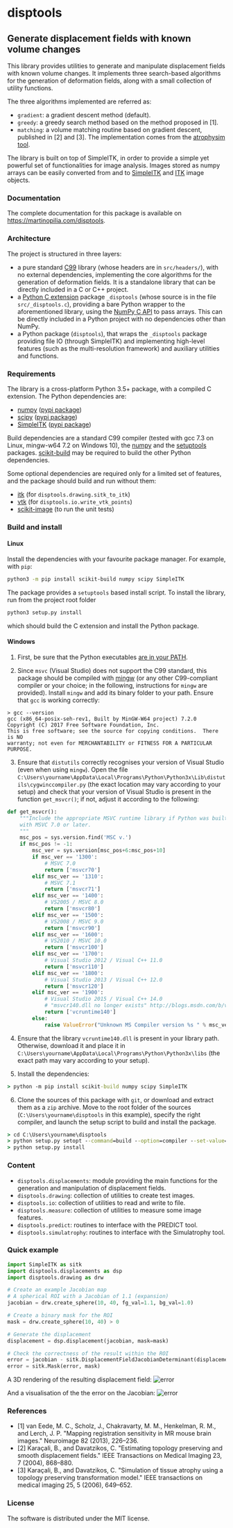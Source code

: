 disptools
=========
Generate displacement fields with known volume changes
------------------------------------------------------

This library provides utilities to generate and manipulate displacement fields with known volume changes. It implements three search-based algorithms for the generation of deformation fields, along with a small collection of utility functions.

The three algorithms implemented are referred as:
+ `gradient`: a gradient descent method (default).
+ `greedy`: a greedy search method based on the method proposed in [1].
+ `matching`: a volume matching routine based on gradient descent,
  published in [2] and [3]. The implementation comes from the [atrophysim tool](https://www.nitrc.org/projects/atrophysim).

The library is built on top of SimpleITK, in order to provide a simple yet powerful set of functionalities for image analysis. Images stored as numpy arrays can be easily converted from and to [SimpleITK](http://simpleitk.github.io/SimpleITK-Notebooks/01_Image_Basics.html) and [ITK](https://blog.kitware.com/convert-itk-data-structures-to-numpy-arrays/) image objects.

### Documentation

The complete documentation for this package is available on https://martinopilia.com/disptools.

### Architecture

The project is structured in three layers:
+ a pure standard [C99](https://en.wikipedia.org/wiki/C99) library (whose headers are in `src/headers/`), with no external dependencies, implementing the core algorithms for the generation of deformation fields. It is a standalone library that can be directly included in a C or C++ project.
+ a [Python C extension](https://docs.python.org/3.6/extending/extending.html) package `_disptools` (whose source is in the file `src/_disptools.c`), providing a bare Python wrapper to the aforementioned library, using the [NumPy C API](https://docs.scipy.org/doc/numpy-1.14.0/reference/c-api.html) to pass arrays. This can be directly included in a Python project with no dependencies other than NumPy.
+ a Python package (`disptools`), that wraps the `_disptools` package providing file IO (through SimpleITK) and implementing high-level features (such as the multi-resolution framework) and auxiliary utilities and functions.

### Requirements

The library is a cross-platform Python 3.5+ package, with a compiled C extension. The Python dependencies are:
+ [numpy](https://github.com/numpy/numpy) ([pypi package](https://pypi.python.org/pypi/numpy))
+ [scipy](https://github.com/scipy/scipy) ([pypi package](https://pypi.python.org/pypi/scipy/1.0.0))
+ [SimpleITK](https://github.com/SimpleITK/SimpleITK) ([pypi package](https://pypi.python.org/pypi/SimpleITK/1.0.1))

Build dependencies are a standard C99 compiler (tested with gcc 7.3 on Linux, mingw-w64 7.2 on Windows 10), the [numpy](https://pypi.python.org/pypi/numpy) and the [setuptools](https://pypi.python.org/pypi/setuptools) packages. [scikit-build](https://pypi.python.org/pypi/scikit-build) may be required to build the other Python dependencies.

Some optional dependencies are required only for a limited set of features, and the package should build and run without them:
+ [itk](https://github.com/InsightSoftwareConsortium/ITK) (for `disptools.drawing.sitk_to_itk`)
+ [vtk](https://github.com/Kitware/VTK) (for `disptools.io.write_vtk_points`)
+ [scikit-image](https://github.com/scikit-image/scikit-image) (to run the unit tests)

### Build and install

#### Linux

Install the dependencies with your favourite package manager. For example, with `pip`:
```bash
python3 -m pip install scikit-build numpy scipy SimpleITK
```

The package provides a `setuptools` based install script. To install the library, run from the project root folder
```bash
python3 setup.py install
```
which should build the C extension and install the Python package.

#### Windows

1. First, be sure that the Python executables [are in your PATH](https://docs.python.org/3/using/windows.html#excursus-setting-environment-variables).

2. Since `msvc` (Visual Studio) does not support the C99 standard, this package should be compiled with [mingw](https://mingw-w64.org) (or any other C99-compliant compiler or your choice; in the following, instructions for `mingw` are provided). Install `mingw` and add its binary folder to your path. Ensure that `gcc` is working correctly:
```none
> gcc --version
gcc (x86_64-posix-seh-rev1, Built by MinGW-W64 project) 7.2.0
Copyright (C) 2017 Free Software Foundation, Inc.
This is free software; see the source for copying conditions.  There is NO
warranty; not even for MERCHANTABILITY or FITNESS FOR A PARTICULAR PURPOSE.
```

3. Ensure that `distutils` correctly recognises your version of Visual Studio (even when using `mingw`). Open the file `C:\Users\yourname\AppData\Local\Programs\Python\Python3x\Lib\distutils\cygwinccompiler.py` (the exact location may vary according to your setup) and check that your version of Visual Studio is present in the function `get_msvcr()`; if not, adjust it according to the following:
```python
def get_msvcr():
    """Include the appropriate MSVC runtime library if Python was built
    with MSVC 7.0 or later.
    """
    msc_pos = sys.version.find('MSC v.')
    if msc_pos != -1:
        msc_ver = sys.version[msc_pos+6:msc_pos+10]
        if msc_ver == '1300':
            # MSVC 7.0
            return ['msvcr70']
        elif msc_ver == '1310':
            # MSVC 7.1
            return ['msvcr71']
        elif msc_ver == '1400':
            # VS2005 / MSVC 8.0
            return ['msvcr80']
        elif msc_ver == '1500':
            # VS2008 / MSVC 9.0
            return ['msvcr90']
        elif msc_ver == '1600':
            # VS2010 / MSVC 10.0
            return ['msvcr100']
        elif msc_ver == '1700':
            # Visual Studio 2012 / Visual C++ 11.0
            return ['msvcr110']
        elif msc_ver == '1800':
            # Visual Studio 2013 / Visual C++ 12.0
            return ['msvcr120']
        elif msc_ver == '1900':
            # Visual Studio 2015 / Visual C++ 14.0
            # "msvcr140.dll no longer exists" http://blogs.msdn.com/b/vcblog/archive/2014/06/03/visual-studio-14-ctp.aspx
            return ['vcruntime140']
        else:
            raise ValueError("Unknown MS Compiler version %s " % msc_ver)
```

4. Ensure that the library `vcruntime140.dll` is present in your library path. Otherwise, download it and place it in `C:\Users\yourname\AppData\Local\Programs\Python\Python3x\libs` (the exact path may vary according to your setup).

5. Install the dependencies:
```cmd
> python -m pip install scikit-build numpy scipy SimpleITK
```

6. Clone the sources of this package with `git`, or download and extract them as a `zip` archive. Move to the root folder of the sources (`C:\Users\yourname\disptools` in this example), specify the right compiler, and launch the setup script to build and install the package.
```cmd
> cd C:\Users\yourname\disptools
> python setup.py setopt --command=build --option=compiler --set-value=mingw32
> python setup.py install
```

### Content

+ `disptools.displacements`: module providing the main functions for the generation and manipulation of displacement fields.
+ `disptools.drawing`: collection of utilities to create test images.
+ `disptools.io`: collection of utilities to read and write to file.
+ `disptools.measure`: collection of utilities to measure some image features.
+ `disptools.predict`: routines to interface with the PREDICT tool.
+ `disptools.simulatrophy`: routines to interface with the Simulatrophy tool.

### Quick example
```python
import SimpleITK as sitk
import disptools.displacements as dsp
import disptools.drawing as drw

# Create an example Jacobian map
# A spherical ROI with a Jacobian of 1.1 (expansion)
jacobian = drw.create_sphere(10, 40, fg_val=1.1, bg_val=1.0)

# Create a binary mask for the ROI
mask = drw.create_sphere(10, 40) > 0

# Generate the displacement
displacement = dsp.displacement(jacobian, mask=mask)

# Check the correctness of the result within the ROI
error = jacobian - sitk.DisplacementFieldJacobianDeterminant(displacement)
error = sitk.Mask(error, mask)
```

A 3D rendering of the resulting displacement field:
![error](https://github.com/m-pilia/disptools/blob/master/sphinx/img/example_2.png?raw=true)

And a visualisation of the the error on the Jacobian:
![error](https://github.com/m-pilia/disptools/blob/master/sphinx/img/example_1.png?raw=true)

### References
+ [1] van Eede, M. C., Scholz, J., Chakravarty, M. M., Henkelman, R. M., and Lerch, J. P. "Mapping registration sensitivity in MR mouse brain images." Neuroimage 82 (2013), 226–236.
+ [2] Karaçali, B., and Davatzikos, C. "Estimating topology preserving and smooth displacement fields." IEEE Transactions on Medical Imaging 23, 7 (2004), 868–880.
+ [3] Karaçali, B., and Davatzikos, C. "Simulation of tissue atrophy using a topology preserving transformation model." IEEE transactions on medical imaging 25, 5 (2006), 649–652.

### License

The software is distributed under the MIT license.
